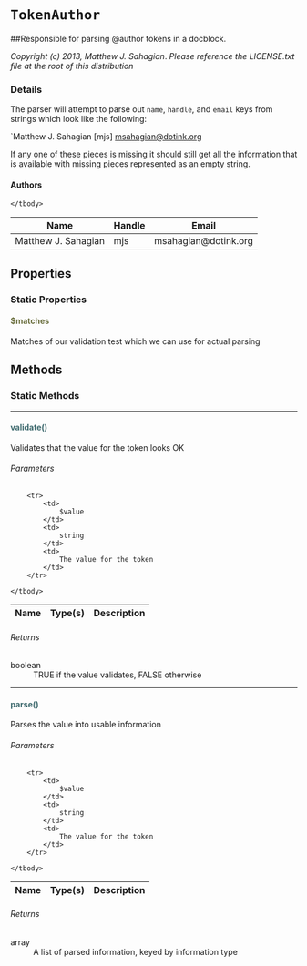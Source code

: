 # `TokenAuthor`
##Responsible for parsing @author tokens in a docblock.

_Copyright (c) 2013, Matthew J. Sahagian_.
  _Please reference the LICENSE.txt file at the root of this distribution_

### Details

The parser will attempt to parse out `name`, `handle`, and `email` keys from strings which
look like the following:

`Matthew J. Sahagian [mjs] <msahagian@dotink.org>

If any one of these pieces is missing it should still get all the information that is
available with missing pieces represented as an empty string.

#### Authors

<table>
	<thead>
		<th>Name</th>
		<th>Handle</th>
		<th>Email</th>
	</thead>
	<tbody>
			<tr>
			<td>
				Matthew J. Sahagian 
			</td>
			<td>
				mjs
			</td>
			<td>
				msahagian@dotink.org
			</td>
		</tr>
	
	</tbody>
</table>

## Properties

### Static Properties

#### <span style="color:#6a6e3d;">$matches</span>

Matches of our validation test which we can use for actual parsing



## Methods

### Static Methods
<hr />

#### <span style="color:#3e6a6e;">validate()</span>

Validates that the value for the token looks OK

###### Parameters

<table>
	<thead>
		<th>Name</th>
		<th>Type(s)</th>
		<th>Description</th>
	</thead>
	<tbody>
			
		<tr>
			<td>
				$value
			</td>
			<td>
				string
			</td>
			<td>
				The value for the token
			</td>
		</tr>
			
	</tbody>
</table>

###### Returns

<dl>
			<dt>
			boolean
		</dt>
		<dd>
			TRUE if the value validates, FALSE otherwise
		</dd>
	</dl>

<hr />

#### <span style="color:#3e6a6e;">parse()</span>

Parses the value into usable information

###### Parameters

<table>
	<thead>
		<th>Name</th>
		<th>Type(s)</th>
		<th>Description</th>
	</thead>
	<tbody>
			
		<tr>
			<td>
				$value
			</td>
			<td>
				string
			</td>
			<td>
				The value for the token
			</td>
		</tr>
			
	</tbody>
</table>

###### Returns

<dl>
			<dt>
			array
		</dt>
		<dd>
			A list of parsed information, keyed by information type
		</dd>
	</dl>




